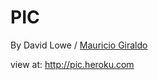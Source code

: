 # PIC

By David Lowe / [Mauricio Giraldo](https://github.com/mgiraldo)

view at: http://pic.heroku.com
